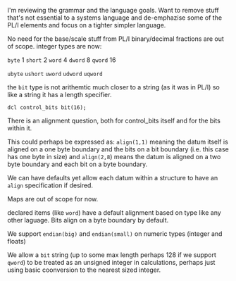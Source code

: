 I'm reviewing the grammar and the language goals. Want to remove stuff that's not essential to a systems language and de-emphazise some of the PL/I elements and focus on a tighter simpler language.

No need for the base/scale stuff from PL/I binary/decimal fractions are out of scope.
integer types are now:

`byte`      1
`short`     2
`word`      4
`dword`     8
`qword`    16 

`ubyte`
`ushort`
`uword`
`udword`
`uqword`

the `bit` type is not arithemtic much closer to a string (as it was in PL/I) so like a string it has a length specifier.

`dcl control_bits bit(16);`

There is an alignment question, both for control_bits itself and for the bits within it.

This could perhaps be expressed as: `align(1,1)` meaning the datum itself is aligned on a one byte boundary and the bits on a bit boundary (i.e. this case has one byte in size) and `align(2,8`) means the datum is aligned on a two byte boundary and each bit on a byte boundary.

We can have defaults yet allow each datum within a structure to have an `align` specification if desired.

Maps are out of scope for now.

declared items (like `word`) have a default alignment based on type like any other laguage. Bits align on a byte boundary by default.

We support `endian(big)` and `endian(small)` on numeric types (integer and floats)

We allow a `bit` string (up to some max length perhaps 128 if we support `qword`) to be treated as an unsigned integer in calculations, perhaps just using basic coonversion to the nearest sized integer.
